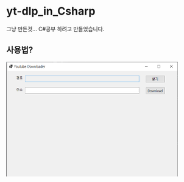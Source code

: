 # yt-dlp_in_Csharp
그냥 만든것...
C#공부 하려고 만들었습니다.
## 사용법?
<img src="/Readme/초기.png" width="450px" height="300px" title="px(픽셀) 크기 설정" alt="RubberDuck"></img><br/>